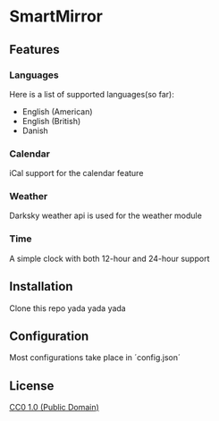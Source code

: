 # SmartMirror

## Features
### Languages
Here is a list of supported languages(so far):
- English (American)
- English (British)
- Danish

### Calendar
iCal support for the calendar feature

### Weather
Darksky weather api is used for the weather module

### Time
A simple clock with both 12-hour and 24-hour support

## Installation
Clone this repo yada yada yada

## Configuration
Most configurations take place in ´config.json´

## License

[CC0 1.0 (Public Domain)](LICENSE.md)
